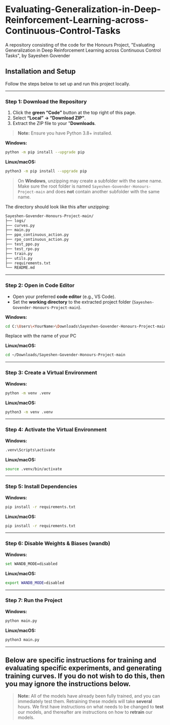 # Evaluating-Generalization-in-Deep-Reinforcement-Learning-across-Continuous-Control-Tasks
A repository consisting of the code for the Honours Project, "Evaluating Generalization in Deep Reinforcement Learning across Continuous Control Tasks", by Sayeshen Govender

## Installation and Setup

Follow the steps below to set up and run this project locally.

---

### Step 1: Download the Repository

1. Click the **green “Code”** button at the top right of this page.  
2. Select **“Local” → “Download ZIP”**.  
3. Extract the ZIP file to your "**Downloads**.  

>  **Note:**
> Ensure you have Python 3.8+ installed.

**Windows:**
```bash
python -m pip install --upgrade pip
```
**Linux/macOS:**
```bash
python3 -m pip install --upgrade pip
```
> On **Windows**, unzipping may create a subfolder with the same name.  
> Make sure the root folder is named `Sayeshen-Govender-Honours-Project-main` and does **not** contain another subfolder with the same name.

The directory should look like this after unzipping:
```bash
Sayeshen-Govender-Honours-Project-main/
├── logs/
├── curves.py
├── main.py
├── ppo_continuous_action.py
├── rpo_continuous_action.py
├── test_ppo.py
├── test_rpo.py
├── train.py
├── utils.py
├── requirements.txt
└── README.md
```
---

### Step 2: Open in Code Editor

- Open your preferred **code editor** (e.g., VS Code).  
- Set the **working directory** to the extracted project folder (`Sayeshen-Govender-Honours-Project-main`).

**Windows:**
```bash
cd C:\Users\<YourName>\Downloads\Sayeshen-Govender-Honours-Project-main
```
Replace <YourName> with the name of your PC

**Linux/macOS:**
```bash
cd ~/Downloads/Sayeshen-Govender-Honours-Project-main
```

---

### Step 3: Create a Virtual Environment

**Windows:**
```bash
python -m venv .venv
```
**Linux/macOS:**
```bash
python3 -m venv .venv
```
---

### Step 4: Activate the Virtual Environment

**Windows:**
```bash
.venv\Scripts\activate
```
**Linux/macOS:**
```bash
source .venv/bin/activate
```
---

### Step 5: Install Dependencies

**Windows:**
```bash
pip install -r requirements.txt
```
**Linux/macOS:**
```bash
pip install -r requirements.txt
```
---

### Step 6: Disable Weights & Biases (wandb)
**Windows:**
```bash
set WANDB_MODE=disabled
```
**Linux/macOS:**
```bash
export WANDB_MODE=disabled
```
---

### Step 7: Run the Project

**Windows:**
```bash
python main.py
```
**Linux/macOS:**
```bash
python3 main.py
```


---

## Below are specific instructions for training and evaluating specific experiments, and generating training curves. If you do not wish to do this, then you may ignore the instructions below.

>  **Note:**
> All of the models have already been fully trained, and you can immediately test them.
> Retraining these models will take **several** hours.
> We first have instructions on what needs to be changed to  **test** our models, and thereafter are instructions on how to **retrain** our models.


